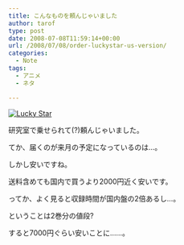 ```yaml
---
title: こんなものを頼んじゃいました
author: tarof
type: post
date: 2008-07-08T11:59:14+00:00
url: /2008/07/08/order-luckystar-us-version/
categories:
  - Note
tags:
  - アニメ
  - ネタ

---
```

[<img src="https://i0.wp.com/maple-factory.net/wp-content/uploads/2008/07/luckystar_us_th.png?resize=150%2C150" alt="Lucky Star" title="Lucky Star" class="alignnone size-thumbnail wp-image-603" data-recalc-dims="1" />][1]

研究室で乗せられて(?)頼んじゃいました。
  
てか、届くのが来月の予定になっているのは…。

しかし安いですね。
  
送料含めても国内で買うより2000円近く安いです。

ってか、よく見ると収録時間が国内盤の2倍あるし…。
  
ということは2巻分の値段?
  
すると7000円ぐらい安いことに……。

 [1]: https://i1.wp.com/maple-factory.net/wp-content/uploads/2008/07/luckystar_us.png